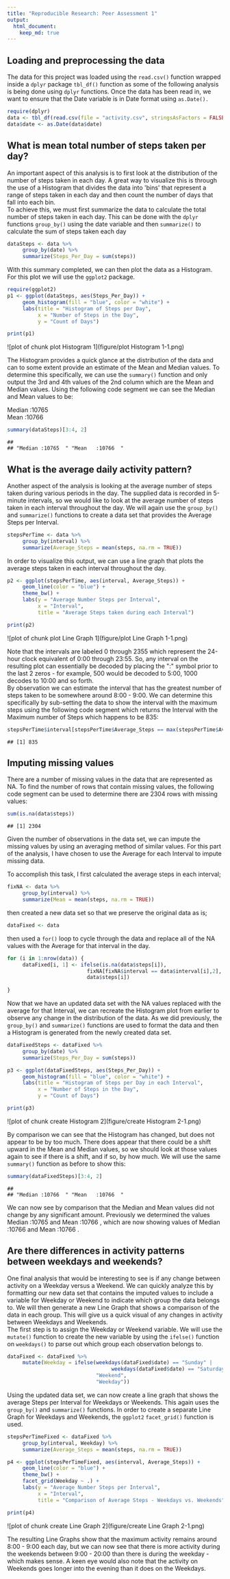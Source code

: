 ```yaml
---
title: "Reproducible Research: Peer Assessment 1"
output: 
  html_document:
    keep_md: true
---
```



## Loading and preprocessing the data  
The data for this project was loaded using the `read.csv()` function wrapped 
inside a `dplyr` package `tbl_df()` function as some of the following analysis is being
done using `dplyr` functions.  Once the data has been read in, we want to ensure
that the Date variable is in Date format using `as.Date().`


```r
require(dplyr)
data <- tbl_df(read.csv(file = "activity.csv", stringsAsFactors = FALSE))
data$date <- as.Date(data$date)
```

## What is mean total number of steps taken per day?
An important aspect of this analysis is to first look at the distribution of the number of 
steps taken in each day.  A great way to visualize this is through the use of a Histogram
that divides the data into 'bins' that represent a range of steps taken in each day and then
count the number of days that fall into each bin.  
To achieve this, we must first summarize the data to calculate the total number of steps taken
in each day.  This can be done with the `dplyr` functions `group_by()` using the date variable
and then `summarize()` to calculate the sum of steps taken each day

```r
dataSteps <- data %>%
     group_by(date) %>%
     summarize(Steps_Per_Day = sum(steps))
```
With this summary completed, we can then plot the data as a Histogram.  For this plot we will use
the `ggplot2` package.

```r
require(ggplot2)
p1 <- ggplot(dataSteps, aes(Steps_Per_Day)) +
     geom_histogram(fill = "blue", color = "white") +
     labs(title = "Histogram of Steps per Day",
          x = "Number of Steps in the Day",
          y = "Count of Days")

print(p1)
```

![plot of chunk plot Histogram 1](figure/plot Histogram 1-1.png) 
  
The Histogram provides a quick glance at the distribution of the data and can to some extent provide
an estimate of the Mean and Median values.  To determine this specifically, we can use the `summary()`
function and only output the 3rd and 4th values of the 2nd column which are the Mean and Median values.
Using the following code segment we can see the Median and Mean values to be:  

Median :10765    
Mean   :10766  

```r
summary(dataSteps)[3:4, 2]
```

```
##                                     
## "Median :10765  " "Mean   :10766  "
```

## What is the average daily activity pattern?
Another aspect of the analysis is looking at the average number of steps taken during various periods
in the day.  The supplied data is recorded in 5-minute intervals, so we would like to look at the average
number of steps taken in each interval throughout the day.  We will again use the `group_by()` and `summarize()`
functions to create a data set that provides the Average Steps per Interval.

```r
stepsPerTime <- data %>%
     group_by(interval) %>%
     summarize(Average_Steps = mean(steps, na.rm = TRUE))
```
In order to visualize this output, we can use a line graph that plots the average steps taken in each interval
throughout the day.  

```r
p2 <- ggplot(stepsPerTime, aes(interval, Average_Steps)) +
     geom_line(color = "blue") +
     theme_bw() +
     labs(y = "Average Number Steps per Interval", 
          x = "Interval",
          title = "Average Steps taken during each Interval")

print(p2)
```

![plot of chunk plot Line Graph 1](figure/plot Line Graph 1-1.png) 
  
Note that the intervals are labeled 0 through 2355 which represent the 24-hour clock equivalent
of 0:00 through 23:55.  So, any interval on the resulting plot can essentially be decoded by placing the ":" symbol 
prior to the last 2 zeros - for example, 500 would be decoded to 5:00, 1000 decodes to 10:00 and so forth.  
By observation we can estimate the interval that has the greatest number of steps taken to be somewhere around 8:00 - 9:00. 
We can determine this specifically by sub-setting the data to show the interval with the maximum steps using the following
code segment which returns the Interval with the Maximum number of Steps which happens to be 835:

```r
stepsPerTime$interval[stepsPerTime$Average_Steps == max(stepsPerTime$Average_Steps)]
```

```
## [1] 835
```

## Imputing missing values
There are a number of missing values in the data that are represented as NA.  To find the number of rows that contain
missing values, the following code segment can be used to determine there are 2304 rows with missing values:

```r
sum(is.na(data$steps))
```

```
## [1] 2304
```
Given the number of observations in the data set, we can impute the missing values by using an averaging method of similar values.  For this part of the analysis, I have chosen to use the Average for each Interval to impute missing data. 

To accomplish this task, I first calculated the average steps in each interval;

```r
fixNA <- data %>%
     group_by(interval) %>%
     summarize(Mean = mean(steps, na.rm = TRUE))
```
then created a new data set so that we preserve the original data as is;

```r
dataFixed <- data
```
then used a `for()` loop to cycle through the data and replace all of the NA values with the Average for that
interval in the day.

```r
for (i in 1:nrow(data)) {
     dataFixed[i, 1] <- ifelse(is.na(data$steps[i]), 
                          fixNA[fixNA$interval == data$interval[i],2],
                          data$steps[i])
     
}
```
Now that we have an updated data set with the NA values replaced with the average for that Interval, we can 
recreate the Histogram plot from earlier to observe any change in the distribution of the data.  As we did
previously, the `group_by()` and `summarize()` functions are used to format the data and then a Histogram is 
generated from the newly created data set.

```r
dataFixedSteps <- dataFixed %>%
     group_by(date) %>%
     summarize(Steps_Per_Day = sum(steps))

p3 <- ggplot(dataFixedSteps, aes(Steps_Per_Day)) +
     geom_histogram(fill = "blue", color = "white") +
     labs(title = "Histogram of Steps per Day in each Interval",
          x = "Number of Steps in the Day",
          y = "Count of Days")

print(p3)
```

![plot of chunk create Histogram 2](figure/create Histogram 2-1.png) 
  
By comparison we can see that the Histogram has changed, but does not appear to be by too much.  There does appear
that there could be a shift upward in the Mean and Median values, so we should look at those values again to see if
there is a shift, and if so, by how much.  We will use the same `summary()` function as before to show this:

```r
summary(dataFixedSteps)[3:4, 2]
```

```
##                                     
## "Median :10766  " "Mean   :10766  "
```
We can now see by comparison that the Median and Mean values did not change by any significant amount. Previously we 
determined the values Median :10765   and Mean   :10766  , which are now showing values of Median :10766   and Mean   :10766  .

## Are there differences in activity patterns between weekdays and weekends?
One final analysis that would be interesting to see is if any change between activity on a Weekday versus a Weekend.
We can quickly analyze this by formatting our new data set that contains the imputed values to include a variable
for Weekday or Weekend to indicate which group the data belongs to.  We will then generate a new Line Graph that 
shows a comparison of the data in each group.  This will give us a quick visual of any changes in activity between
Weekdays and Weekends.  
The first step is to assign the Weekday or Weekend variable.  We will use the `mutate()` function to 
create the new variable by using the `ifelse()` function on `weekdays()` to parse out which group each observation
belongs to.

```r
dataFixed <- dataFixed %>%
     mutate(Weekday = ifelse(weekdays(dataFixed$date) == "Sunday" | 
                                  weekdays(dataFixed$date) == "Saturday",
                             "Weekend",
                             "Weekday"))
```
Using the updated data set, we can now create a line graph that shows the average Steps per Interval for Weekdays
or Weekends.  This again uses the `group_by()` and `summarize()` functions.  In order to create a separate Line Graph for
Weekdays and Weekends, the `ggplot2` `facet_grid()` function is used.

```r
stepsPerTimeFixed <- dataFixed %>%
     group_by(interval, Weekday) %>%
     summarize(Average_Steps = mean(steps, na.rm = TRUE))

p4 <- ggplot(stepsPerTimeFixed, aes(interval, Average_Steps)) +
     geom_line(color = "blue") +
     theme_bw() +
     facet_grid(Weekday ~ .) +
     labs(y = "Average Number Steps per Interval",
          x = "Interval",
          title = "Comparison of Average Steps - Weekdays vs. Weekends")

print(p4)
```

![plot of chunk create Line Graph 2](figure/create Line Graph 2-1.png) 
  
The resulting Line Graphs show that the maximum activity remains around 8:00 - 9:00 each day, but we can now see
that there is more activity during the weekends between 9:00 - 20:00 than there is during the weekday - which
makes sense.  A keen eye would also note that the activity on Weekends goes longer into the evening than it does 
on the Weekdays.
